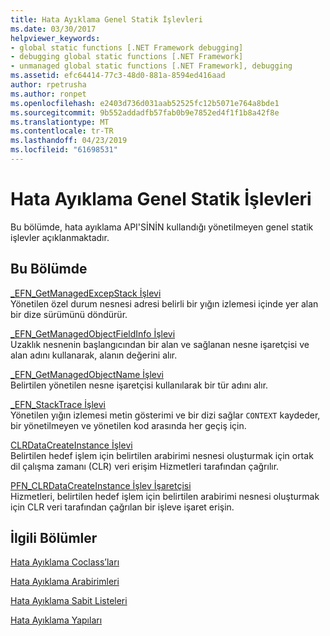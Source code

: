 ```yaml
---
title: Hata Ayıklama Genel Statik İşlevleri
ms.date: 03/30/2017
helpviewer_keywords:
- global static functions [.NET Framework debugging]
- debugging global static functions [.NET Framework]
- unmanaged global static functions [.NET Framework], debugging
ms.assetid: efc64414-77c3-48d0-881a-8594ed416aad
author: rpetrusha
ms.author: ronpet
ms.openlocfilehash: e2403d736d031aab52525fc12b5071e764a8bde1
ms.sourcegitcommit: 9b552addadfb57fab0b9e7852ed4f1f1b8a42f8e
ms.translationtype: MT
ms.contentlocale: tr-TR
ms.lasthandoff: 04/23/2019
ms.locfileid: "61698531"
---
```

# <a name="debugging-global-static-functions"></a>Hata Ayıklama Genel Statik İşlevleri
Bu bölümde, hata ayıklama API'SİNİN kullandığı yönetilmeyen genel statik işlevler açıklanmaktadır.  
  
## <a name="in-this-section"></a>Bu Bölümde  
 [_EFN_GetManagedExcepStack İşlevi](../../../../docs/framework/unmanaged-api/debugging/efn-getmanagedexcepstack-function.md)  
 Yönetilen özel durum nesnesi adresi belirli bir yığın izlemesi içinde yer alan bir dize sürümünü döndürür.  
  
 [_EFN_GetManagedObjectFieldInfo İşlevi](../../../../docs/framework/unmanaged-api/debugging/efn-getmanagedobjectfieldinfo-function.md)  
 Uzaklık nesnenin başlangıcından bir alan ve sağlanan nesne işaretçisi ve alan adını kullanarak, alanın değerini alır.  
  
 [_EFN_GetManagedObjectName İşlevi](../../../../docs/framework/unmanaged-api/debugging/efn-getmanagedobjectname-function.md)  
 Belirtilen yönetilen nesne işaretçisi kullanılarak bir tür adını alır.  
  
 [_EFN_StackTrace İşlevi](../../../../docs/framework/unmanaged-api/debugging/efn-stacktrace-function.md)  
 Yönetilen yığın izlemesi metin gösterimi ve bir dizi sağlar `CONTEXT` kaydeder, bir yönetilmeyen ve yönetilen kod arasında her geçiş için.  
  
 [CLRDataCreateInstance İşlevi](../../../../docs/framework/unmanaged-api/debugging/clrdatacreateinstance-function.md)  
 Belirtilen hedef işlem için belirtilen arabirimi nesnesi oluşturmak için ortak dil çalışma zamanı (CLR) veri erişim Hizmetleri tarafından çağrılır.  
  
 [PFN_CLRDataCreateInstance İşlev İşaretçisi](../../../../docs/framework/unmanaged-api/debugging/pfn-clrdatacreateinstance-function-pointer.md)  
 Hizmetleri, belirtilen hedef işlem için belirtilen arabirimi nesnesi oluşturmak için CLR veri tarafından çağrılan bir işleve işaret erişin.  
  
## <a name="related-sections"></a>İlgili Bölümler  
 [Hata Ayıklama Coclass’ları](../../../../docs/framework/unmanaged-api/debugging/debugging-coclasses.md)  
  
 [Hata Ayıklama Arabirimleri](../../../../docs/framework/unmanaged-api/debugging/debugging-interfaces.md)  
  
 [Hata Ayıklama Sabit Listeleri](../../../../docs/framework/unmanaged-api/debugging/debugging-enumerations.md)  
  
 [Hata Ayıklama Yapıları](../../../../docs/framework/unmanaged-api/debugging/debugging-structures.md)
